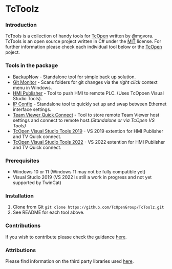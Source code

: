 # TcToolz



### Introduction

TcTools is a collection of handy tools for [TcOpen](https://github.com/TcOpenGroup/TcOpen) written by @mgvora. TcTools is an open source project written in C# under the [MIT](https://tldrlegal.com/license/mit-license) license. For further information please check each individual tool below or the  [TcOpen](https://github.com/TcOpenGroup/TcOpen) poject.

### Tools in the package
* [BackupNow](BackupNow/README.md) - Standalone tool for simple back up solution.
* [Git Monitor](GitMonitor/README.md) - Scans folders for git changes via the *right click* context menu in Windows.
* [HMI Publisher](HmiPublisher/README.md) - Tool to push HMI to remote PLC. (Uses TcOpoen Visual Studio Tools).
* [IP Config](IPCONFIG/README.md) - Standalone tool to quickly set up and swap between Ethernet interface settings.
* [Team Viewer Quick Connect](TeamViewerQuickConnect/README.md) - Tool to store remote Team Viewer host settings and connect to remote host.*(Standalone or via TcOpen VS Tools)*
* [TcOpen Visual Studio Tools 2019](TcOpen.VisualStudio.Tools2019/README.md) - VS 2019 extention for HMI Publisher and TV Quick connect.
* [TcOpen Visual Studio Tools 2022](TcOpen.VisualStudio.Tools2022/README.md) - VS 2022 extention for HMI Publisher and TV Quick connect. 



### Prerequisites
* Windows 10 or 11 (Windows 11 may not be fully compatible yet)
* Visual Studio 2019 (VS 2022 is still a work in progress and not yet supported by TwinCat)

### Installation
1. Clone from Git `git clone https://github.com/TcOpenGroup/TcToolz.git`
2. See README for each tool above.


### Contributions
If you wish to contribute please check the guidance [here](https://github.com/TcOpenGroup/TcOpen/blob/dev/CONTRIBUTING.md).

### Attributions

Please find information on the third party libraries used [here](notices.md).
